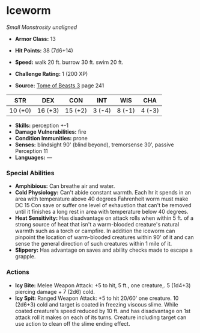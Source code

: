 # Iceworm

*Small* *Monstrosity* *unaligned*

- **Armor Class:** 13
- **Hit Points:** 38 (7d6+14)
- **Speed:** walk 20 ft. burrow 30 ft. swim 20 ft.

- **Challenge Rating:** 1 (200 XP)
- **Source:** [Tome of Beasts 3](https://koboldpress.com/kpstore/product/tome-of-beasts-3-for-5th-edition/) page 241

| STR | DEX | CON | INT | WIS | CHA |
| --- | --- | --- | --- | --- | --- |
| 10 (+0) | 16 (+3) | 15 (+2) | 3 (-4) | 8 (-1) | 4 (-3) |

- **Skills:** perception +-1
- **Damage Vulnerabilities:** fire
- **Condition Immunities:** prone
- **Senses:** blindsight 90' (blind beyond), tremorsense 30', passive Perception 11
- **Languages:** —

### Special Abilities

- **Amphibious:** Can breathe air and water.
- **Cold Physiology:** Can't abide constant warmth. Each hr it spends in an area with temperature above 40 degrees Fahrenheit worm must make DC 15 Con save or suffer one level of exhaustion that can't be removed until it finishes a long rest in area with temperature below 40 degrees.
- **Heat Sensitivity:** Has disadvantage on attack rolls when within 5 ft. of a strong source of heat that isn't a warm-blooded creature's natural warmth such as a torch or campfire. In addition the iceworm can pinpoint the location of warm-blooded creatures within 90' of it and can sense the general direction of such creatures within 1 mile of it.
- **Slippery:** Has advantage on saves and ability checks made to escape a grapple.

### Actions

- **Icy Bite:** Melee Weapon Attack: +5 to hit, 5 ft., one creature,. 5 (1d4+3) piercing damage + 7 (2d6) cold.
- **Icy Spit:** Ranged Weapon Attack: +5 to hit 20/60' one creature. 10 (2d6+3) cold and target is coated in freezing viscous slime. While coated creature's speed reduced by 10 ft. and has disadvantage on 1st attack roll it makes on each of its turns. Creature including target can use action to clean off the slime ending effect.


